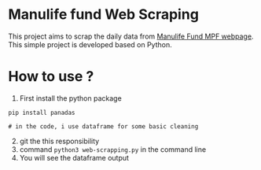 # Manulife fund Web Scraping

This project aims to scrap the daily data from [Manulife Fund MPF webpage](https://www.manulife.com.hk/en/individual/fund-price/mpf.html/v2?product=Manulife%20Global%20Select%20(MPF)%20Scheme). This simple project is developed based on Python. 

# How to use ?

1. First install the python package
```
pip install panadas

# in the code, i use dataframe for some basic cleaning
```

2. git the this responsibility
3. command ```python3 web-scrapping.py``` in the command line
4. You will see the dataframe output 







